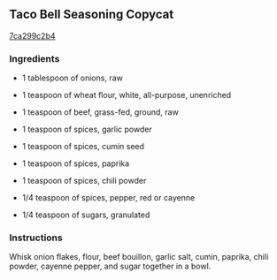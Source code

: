 ## Taco Bell Seasoning Copycat

[7ca299c2b4](http://allrecipes.com/recipe/taco-bell-seasoning-copycat/)

### Ingredients

 - 1 tablespoon of onions, raw

 - 1 teaspoon of wheat flour, white, all-purpose, unenriched

 - 1 teaspoon of beef, grass-fed, ground, raw

 - 1 teaspoon of spices, garlic powder

 - 1 teaspoon of spices, cumin seed

 - 1 teaspoon of spices, paprika

 - 1 teaspoon of spices, chili powder

 - 1/4 teaspoon of spices, pepper, red or cayenne

 - 1/4 teaspoon of sugars, granulated

### Instructions

Whisk onion flakes, flour, beef bouillon, garlic salt, cumin, paprika, chili powder, cayenne pepper, and sugar together in a bowl.